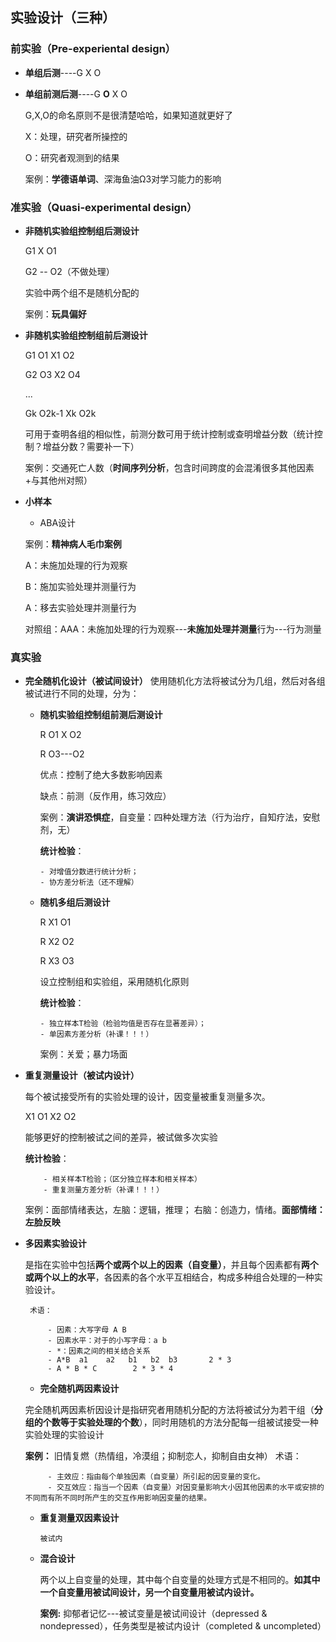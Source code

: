 ﻿## 实验设计（三种）
### 前实验（Pre-experiental design）

 - **单组后测**----G      X     O
 - **单组前测后测**----G **O**  X  O 
   
   G,X,O的命名原则不是很清楚哈哈，如果知道就更好了 
 
   X：处理，研究者所操控的 
 
   O：研究者观测到的结果  
 
    案例：**学德语单词**、深海鱼油Ω3对学习能力的影响

### 准实验（Quasi-experimental design）

 - **非随机实验组控制组后测设计** 
 
    G1 X O1 
    
    G2 -- O2（不做处理） 
    
    实验中两个组不是随机分配的 
    
    案例：**玩具偏好**
 
 - **非随机实验组控制组前后测设计** 
 
   G1 O1 X1 O2  
   
   G2 O3 X2 O4
   
   ... 
   
   Gk O2k-1 Xk O2k 
   
   可用于查明各组的相似性，前测分数可用于统计控制或查明增益分数（统计控制？增益分数？需要补一下） 
   
   案例：交通死亡人数（**时间序列分析**，包含时间跨度的会混淆很多其他因素+与其他州对照）
 
 - **小样本**
    - ABA设计 
    
    案例：**精神病人毛巾案例** 
    
    A：未施加处理的行为观察 
    
    B：施加实验处理并测量行为 
    
    A：移去实验处理并测量行为 
    
    对照组：AAA：未施加处理的行为观察---**未施加处理并测量**行为---行为测量

### 真实验

 - **完全随机化设计（被试间设计）** 
   使用随机化方法将被试分为几组，然后对各组被试进行不同的处理，分为： 
 
     - **随机实验组控制组前测后测设计** 
     
       R  O1 X O2 
     
       R  O3---O2 
     
       优点：控制了绝大多数影响因素 
     
       缺点：前测（反作用，练习效应） 
      
       案例：**演讲恐惧症**，自变量：四种处理方法（行为治疗，自知疗法，安慰剂，无） 
     
        **统计检验**：
          
           - 对增值分数进行统计分析；
           - 协方差分析法（还不理解）
       
     - **随机多组后测设计** 
     
       R X1 O1  
     
       R X2 O2 
     
       R X3 O3 
       
       设立控制组和实验组，采用随机化原则 
     
        **统计检验**：
          
           - 独立样本T检验（检验均值是否存在显著差异）；
           - 单因素方差分析（补课！！！）  
       
       案例：关爱；暴力场面
  
 - **重复测量设计（被试内设计）** 
  
 
   每个被试接受所有的实验处理的设计，因变量被重复测量多次。 
 
   X1 O1 X2 O2 
 
   能够更好的控制被试之间的差异，被试做多次实验 
 
     **统计检验**：
          
           - 相关样本T检验；（区分独立样本和相关样本）
           - 重复测量方差分析（补课！！！）
     案例：面部情绪表达，左脑：逻辑，推理； 右脑：创造力，情绪。**面部情绪：左脸反映**

- **多因素实验设计** 
 
   是指在实验中包括**两个或两个以上的因素（自变量）**，并且每个因素都有**两个或两个以上的水平**，各因素的各个水平互相结合，构成多种组合处理的一种实验设计。
 
       术语：
          
           - 因素：大写字母 A B
           - 因素水平：对于的小写字母：a b
           - *：因素之间的相关结合关系
           - A*B  a1    a2   b1   b2  b3       2 * 3
           - A * B * C        2 * 3 * 4
       

    - **完全随机两因素设计** 
 
     完全随机两因素析因设计是指研究者用随机分配的方法将被试分为若干组（**分组的个数等于实验处理的个数**），同时用随机的方法分配每一组被试接受一种实验处理的实验设计 
  
  **案例：** 旧情复燃（热情组，冷漠组；抑制恋人，抑制自由女神）
  术语：
          
           - 主效应：指由每个单独因素（自变量）所引起的因变量的变化。   
           - 交互效应：指当一个因素（自变量）对因变量影响大小因其他因素的水平或安排的不同而有所不同时所产生的交互作用影响因变量的结果。
  
   
   - **重复测量双因素设计** 
   
         被试内
   - **混合设计** 


     两个以上自变量的处理，其中每个自变量的处理方式是不相同的。**如其中一个自变量用被试间设计，另一个自变量用被试内设计。** 
   
     **案例:** 抑郁者记忆---被试变量是被试间设计（depressed & nondepressed），任务类型是被试内设计（completed & uncompleted）

